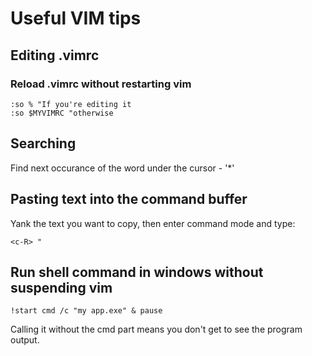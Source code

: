 # Useful VIM tips

## Editing .vimrc
### Reload .vimrc without restarting vim
```
:so % "If you're editing it
:so $MYVIMRC "otherwise
```
## Searching
Find next occurance of the word under the cursor - '*'

## Pasting text into the command buffer
Yank the text you want to copy, then enter command mode and type:
```
<c-R> "
```

## Run shell command in windows without suspending vim
```
!start cmd /c "my app.exe" & pause
```
Calling it without the cmd part means you don't get to see 
the program output.
